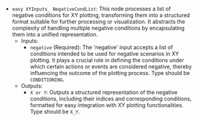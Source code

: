 - `easy XYInputs_ NegativeCondList`: This node processes a list of negative conditions for XY plotting, transforming them into a structured format suitable for further processing or visualization. It abstracts the complexity of handling multiple negative conditions by encapsulating them into a unified representation.
    - Inputs:
        - `negative` (Required): The 'negative' input accepts a list of conditions intended to be used for negative scenarios in XY plotting. It plays a crucial role in defining the conditions under which certain actions or events are considered negative, thereby influencing the outcome of the plotting process. Type should be `CONDITIONING`.
    - Outputs:
        - `X or Y`: Outputs a structured representation of the negative conditions, including their indices and corresponding conditions, formatted for easy integration with XY plotting functionalities. Type should be `X_Y`.
